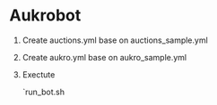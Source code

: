 Aukrobot
========

1. Create auctions.yml base on auctions_sample.yml
2. Create aukro.yml base on aukro_sample.yml

3. Exectute

    `run_bot.sh